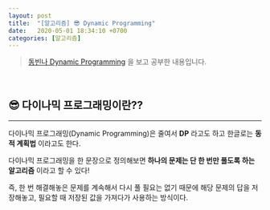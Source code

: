 ```yaml
---
layout: post
title:  "[알고리즘] 😎 Dynamic Programming"
date:   2020-05-01 18:34:10 +0700
categories: [알고리즘]
---
```


> [동빈나 Dynamic Programming](https://www.youtube.com/watch?v=FmXZG7D8nS4&list=PLRx0vPvlEmdDHxCvAQS1_6XV4deOwfVrz&index=21) 을 보고 공부한 내용입니다.

<br>

## 😎 다이나믹 프로그래밍이란??
---

다이나믹 프로그래밍(Dynamic Programming)은 줄여서 __DP__ 라고도 하고 한글로는 __동적 계획법__ 이라고도 한다.

다이나믹 프로그래밍을 한 문장으로 정의해보면 __하나의 문제는 단 한 번만 풀도록 하는 알고리즘__ 이라고 할 수 있다!

즉, 한 번 해결해놓은 문제를 계속해서 다시 풀 필요는 없기 때문에 해당 문제의 답을 저장해놓고, 필요할 때 저장된 값을 가져다가 사용하는 방식이다. 